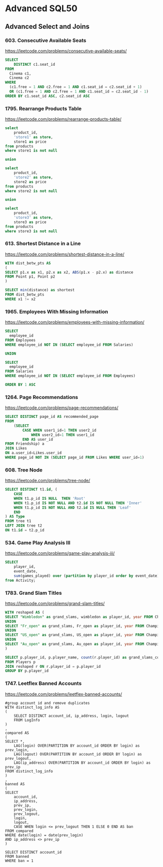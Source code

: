 # Advanced SQL50 

## Advanced Select and Joins

### 603. Consecutive Available Seats
https://leetcode.com/problems/consecutive-available-seats/

```sql
SELECT 
    DISTINCT c1.seat_id
FROM
  Cinema c1,
  Cinema c2
WHERE
  (c1.free = 1 AND c2.free = 1 AND c1.seat_id = c2.seat_id + 1)
  OR (c1.free = 1 AND c2.free = 1 AND c1.seat_id = c2.seat_id - 1)
ORDER BY c1.seat_id ASC, c2.seat_id ASC
```

### 1795. Rearrange Products Table
https://leetcode.com/problems/rearrange-products-table/

```sql
select 
    product_id, 
    'store1' as store, 
    store1 as price
from products 
where store1 is not null

union

select 
    product_id, 
    'store2' as store, 
    store2 as price
from products 
where store2 is not null

union 

select 
    product_id, 
    'store3' as store, 
    store3 as price
from products 
where store3 is not null
```

### 613. Shortest Distance in a Line
https://leetcode.com/problems/shortest-distance-in-a-line/

```sql
WITH dist_betw_pts AS
(
SELECT p1.x as x1, p2.x as x2, ABS(p1.x - p2.x) as distance
FROM Point p1, Point p2
)

SELECT min(distance) as shortest
FROM dist_betw_pts
WHERE x1 != x2
```

### 1965. Employees With Missing Information
https://leetcode.com/problems/employees-with-missing-information/

```sql
SELECT
  employee_id
FROM Employees
WHERE employee_id NOT IN (SELECT employee_id FROM Salaries)

UNION 

SELECT
  employee_id
FROM Salaries
WHERE employee_id NOT IN (SELECT employee_id FROM Employees)

ORDER BY 1 ASC
```

### 1264. Page Recommendations
https://leetcode.com/problems/page-recommendations/

```sql
SELECT DISTINCT page_id AS recommended_page
FROM 
    (SELECT 
        CASE WHEN user1_id=1 THEN user2_id
            WHEN user2_id=1 THEN user1_id
        END AS user_id
FROM Friendship) a
JOIN Likes
ON a.user_id=Likes.user_id
WHERE page_id NOT IN (SELECT page_id FROM Likes WHERE user_id=1)
```

### 608. Tree Node
https://leetcode.com/problems/tree-node/

```sql
SELECT DISTINCT t1.id, (
    CASE
    WHEN t1.p_id IS NULL  THEN 'Root'
    WHEN t1.p_id IS NOT NULL AND t2.id IS NOT NULL THEN 'Inner'
    WHEN t1.p_id IS NOT NULL AND t2.id IS NULL THEN 'Leaf'
    END
) AS Type 
FROM tree t1
LEFT JOIN tree t2
ON t1.id = t2.p_id
```

### 534. Game Play Analysis III
https://leetcode.com/problems/game-play-analysis-iii/

```sql
SELECT 
    player_id, 
    event_date, 
    sum(games_played) over (partition by player_id order by event_date) as games_played_so_far
from Activity;
```

### 1783. Grand Slam Titles
https://leetcode.com/problems/grand-slam-titles/

```sql
WITH reshaped AS (
SELECT "Wimbledon" as grand_slams, wimbledon as player_id, year FROM Championships 
UNION 
SELECT "Fr_open" as grand_slams, Fr_open as player_id, year FROM Championships 
UNION
SELECT "US_open" as grand_slams, US_open as player_id, year FROM Championships 
UNION
SELECT "Au_open" as grand_slams, Au_open as player_id, year FROM Championships 
)

SELECT p.player_id, p.player_name, count(r.player_id) as grand_slams_count
FROM Players p 
JOIN reshaped r ON r.player_id = p.player_id
GROUP BY p.player_id
```

### 1747. Leetflex Banned Accounts
https://leetcode.com/problems/leetflex-banned-accounts/

```
#group account id and remove duplicates
WITH distinct_log_info AS
(
    SELECT DISTINCT account_id, ip_address, login, logout
    FROM LogInfo
)
,
compared AS
(
SELECT *, 
    LAG(login) OVER(PARTITION BY account_id ORDER BY login) as prev_login,
    LAG(logout) OVER(PARTITION BY account_id ORDER BY login) as prev_logout,
    LAG(ip_address) OVER(PARTITION BY account_id ORDER BY login) as prev_ip
FROM distinct_log_info 
)
, 
banned AS
(
SELECT 
    account_id, 
    ip_address,
    prev_ip,
    prev_login,
    prev_logout, 
    login, 
    logout,
    CASE WHEN login <= prev_logout THEN 1 ELSE 0 END AS ban
FROM compared
WHERE date(login) = date(prev_login)
AND ip_address <> prev_ip
)

SELECT DISTINCT account_id
FROM banned
WHERE ban = 1
```
